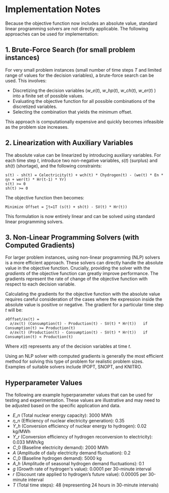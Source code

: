 
Implementation Notes
====================

Because the objective function now includes an absolute value, standard linear programming solvers are not directly applicable. The following approaches can be used for implementation:

1\. Brute-Force Search (for small problem instances)
----------------------------------------------------

For very small problem instances (small number of time steps _T_ and limited range of values for the decision variables), a brute-force search can be used. This involves:

*   Discretizing the decision variables ($w\_e(t)$, $w\_{hp}(t)$, $w\_{ch}(t)$, $w\_{er}(t)$ ) into a finite set of possible values.
*   Evaluating the objective function for all possible combinations of the discretized variables.
*   Selecting the combination that yields the minimum offset.

This approach is computationally expensive and quickly becomes infeasible as the problem size increases.

2\. Linearization with Auxiliary Variables
------------------------------------------

The absolute value can be linearized by introducing auxiliary variables. For each time step _t_, introduce two non-negative variables, $s(t)$ (surplus) and $sh(t)$ (shortage), and the following constraints:

    s(t) - sh(t) = Celectricity(t) + wch(t) * Chydrogen(t) - (we(t) * En * ηn + wer(t) * Hr(t-1) * Yr)
    s(t) >= 0
    sh(t) >= 0
    

The objective function then becomes:

    Minimize Offset = ∑t=1T (s(t) + sh(t) - SV(t) * Hr(t))
    

This formulation is now entirely linear and can be solved using standard linear programming solvers.

3\. Non-Linear Programming Solvers (with Computed Gradients)
------------------------------------------------------------

For larger problem instances, using non-linear programming (NLP) solvers is a more efficient approach. These solvers can directly handle the absolute value in the objective function. Crucially, providing the solver with the _gradients_ of the objective function can greatly improve performance. The gradients represent the rate of change of the objective function with respect to each decision variable.

Calculating the gradients for the objective function with the absolute value requires careful consideration of the cases where the expression inside the absolute value is positive or negative. The gradient for a particular time step _t_ will be:

    ∂Offset/∂x(t) = 
      ∂/∂x(t) (Consumption(t) - Production(t) - SV(t) * Hr(t))   if Consumption(t) >= Production(t)
      ∂/∂x(t) (Production(t) - Consumption(t) - SV(t) * Hr(t))   if Consumption(t) < Production(t)
    

Where $x(t)$ represents any of the decision variables at time $t$.

Using an NLP solver with computed gradients is generally the most efficient method for solving this type of problem for realistic problem sizes. Examples of suitable solvers include IPOPT, SNOPT, and KNITRO.

Hyperparameter Values
---------------------

The following are example hyperparameter values that can be used for testing and experimentation. These values are illustrative and may need to be adjusted based on the specific application and data.

*   $E\_n$ (Total nuclear energy capacity): 3000 MWh
*   $η\_n$ (Efficiency of nuclear electricity generation): 0.35
*   $Y\_h$ (Conversion efficiency of nuclear energy to hydrogen): 0.02 kg/MWh
*   $Y\_r$ (Conversion efficiency of hydrogen reconversion to electricity): 0.033 MWh/kg
*   $C\_0$ (Baseline electricity demand): 2000 MWh
*   $A$ (Amplitude of daily electricity demand fluctuation): 0.2
*   $C\_0$ (Baseline hydrogen demand): 5000 kg
*   $A\_h$ (Amplitude of seasonal hydrogen demand fluctuations): 0.1
*   $g$ (Growth rate of hydrogen's value): 0.0001 per 30-minute interval
*   $r$ (Discount rate applied to hydrogen’s future value): 0.00005 per 30-minute interval
*   $T$ (Total time steps): 48 (representing 24 hours in 30-minute intervals)
